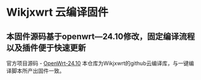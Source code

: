 # Wikjxwrt 云编译固件

## 本固件源码基于openwrt—24.10修改，固定编译流程以及插件便于快速更新
   官方项目源码 - [OpenWrt-24.10]([https://github.com/openwrt/openwrt](https://github.com/openwrt/openwrt/tree/openwrt-24.10))
   本仓库为Wikjxwrt的github云编译库，与一键编译脚本所产出固件一致。
